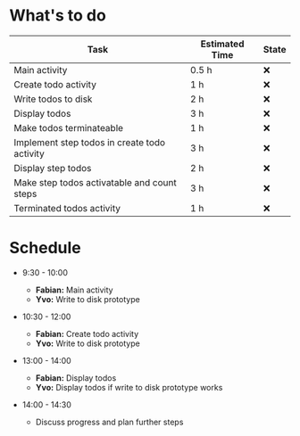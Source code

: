# What's to do

| Task                                         | Estimated Time | State |
|----------------------------------------------|----------------|-------|
| Main activity                                | 0.5 h          | :x:   |
| Create todo activity                         | 1 h            | :x:   |
| Write todos to disk                          | 2 h            | :x:   |
| Display todos                                | 3 h            | :x:   |
| Make todos terminateable                     | 1 h            | :x:   |
| Implement step todos in create todo activity | 3 h            | :x:   |
| Display step todos                           | 2 h            | :x:   |
| Make step todos activatable and count steps  | 3 h            | :x:   |
| Terminated todos activity                    | 1 h            | :x:   |

# Schedule
- 9:30 - 10:00
  - __Fabian:__ Main activity
  - __Yvo:__ Write to disk prototype

- 10:30 - 12:00
  - __Fabian:__ Create todo activity
  - __Yvo:__  Write to disk prototype

- 13:00 - 14:00
  - __Fabian:__ Display todos
  - __Yvo:__ Display todos if write to disk prototype works

- 14:00 - 14:30
  - Discuss progress and plan further steps


